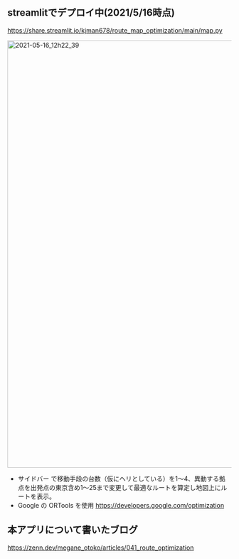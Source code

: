 ## streamlitでデプロイ中(2021/5/16時点)
https://share.streamlit.io/kjman678/route_map_optimization/main/map.py

<img width="960" alt="2021-05-16_12h22_39" src="https://user-images.githubusercontent.com/45703844/118384525-9e4e6780-b641-11eb-8679-7a45aa02bbc1.png">

- サイドバー で移動手段の台数（仮にヘリとしている）を1～4、異動する拠点を出発点の東京含め1～25まで変更して最適なルートを算定し地図上にルートを表示。
- Google の ORTools を使用
https://developers.google.com/optimization

## 本アプリについて書いたブログ
https://zenn.dev/megane_otoko/articles/041_route_optimization
